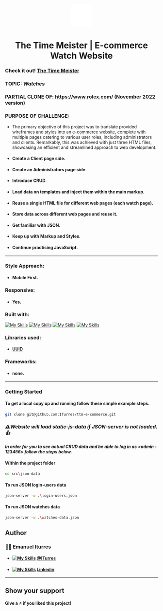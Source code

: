 <div align="center">
<a href="">
  <img alt="the time meister logo" src="/src/assets/media/img/logo/ttm-short-logo-white.png" width="70">
</a>
</div>
<h1 align="center">The Time Meister | E-commerce Watch Website</h1>

### Check it out! [The Time Meister](https://iturres.github.io/ttm-e-commerce/)

### TOPIC: _Watches_

### PARTIAL CLONE OF: https://www.rolex.com/ (November 2022 version)

### PURPOSE OF CHALLENGE:

- The primary objective of this project was to translate provided wireframes and styles into an e-commerce website, complete with multiple pages catering to various user roles, including administrators and clients. Remarkably, this was achieved with just three HTML files, showcasing an efficient and streamlined approach to web development.

- #### Create a Client page side.
- #### Create an Administrators page side.
- #### Introduce CRUD.
- #### Load data on templates and inject them within the main markup.
- #### Reuse a single HTML file for different web pages (each watch page).
- #### Store data across different web pages and reuse it.
- #### Get familiar with JSON.
- #### Keep up with Markup and Styles.
- #### Continue practising JavaScript.

---

### Style Approach:

- #### Mobile First.

### Responsive:

- #### Yes.

### Built with:

[![My Skills](https://skillicons.dev/icons?i=html)](https://skillicons.dev)
[![My Skills](https://skillicons.dev/icons?i=css)](https://skillicons.dev)
[![My Skills](https://skillicons.dev/icons?i=js)](https://skillicons.dev)
[![My Skills](https://skillicons.dev/icons?i=nodejs)](https://skillicons.dev)

### Libraries used:

- #### [UUID](https://cdnjs.com/libraries/uuid/8.3.2)

### Frameworks:

- #### none.

---

### Getting Started

#### To get a local copy up and running follow these simple example steps.

```bash
git clone git@github.com:ITurres/ttm-e-commerce.git

```

### _⚠️Website will load static-js-data if JSON-server is not loaded.👍_

#### _In order for you to see actual CRUD data and be able to log in as <admin - 123456> follow the steps below._

#### Within the project folder

```bash
cd src\json-data

```

#### To run JSON login-users data

```bash
json-server -w .\login-users.json

```

#### To run JSON watches data

```bash
json-server -w .\watches-data.json

```

## Author

### 🙋‍♂️ Emanuel Iturres

- #### [![My Skills](https://skillicons.dev/icons?i=github)](https://skillicons.dev) [@ITurres](https://github.com/ITurres)
- #### [![My Skills](https://skillicons.dev/icons?i=linkedin)](https://skillicons.dev) [Linkedin](https://www.linkedin.com/in/arturoemanuelguerraiturres/details/projects/)

---

## Show your support

#### Give a ⭐ if you liked this project!
